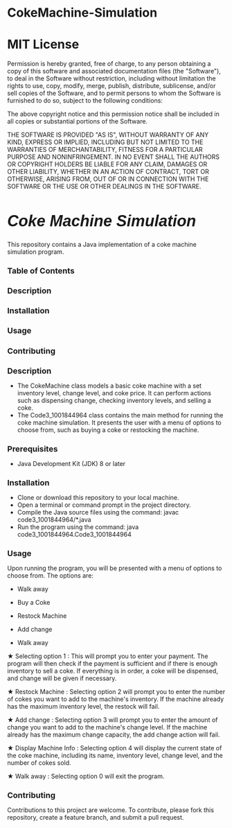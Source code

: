 # CokeMachine-Simulation

# MIT License

Permission is hereby granted, free of charge, to any person obtaining a copy of this software and associated documentation files (the "Software"), to deal in the Software without restriction, including without limitation the rights to use, copy, modify, merge, publish, distribute, sublicense, and/or sell copies of the Software, and to permit persons to whom the Software is furnished to do so, subject to the following conditions:

The above copyright notice and this permission notice shall be included in all copies or substantial portions of the Software.

THE SOFTWARE IS PROVIDED "AS IS", WITHOUT WARRANTY OF ANY KIND, EXPRESS OR IMPLIED, INCLUDING BUT NOT LIMITED TO THE WARRANTIES OF MERCHANTABILITY, FITNESS FOR A PARTICULAR PURPOSE AND NONINFRINGEMENT. IN NO EVENT SHALL THE AUTHORS OR COPYRIGHT HOLDERS BE LIABLE FOR ANY CLAIM, DAMAGES OR OTHER LIABILITY, WHETHER IN AN ACTION OF CONTRACT, TORT OR OTHERWISE, ARISING FROM, OUT OF OR IN CONNECTION WITH THE SOFTWARE OR THE USE OR OTHER DEALINGS IN THE SOFTWARE.

<h1 style="font-family: Arial; font-size: 36px; font-style: italic;">Coke Machine Simulation</h1>

This repository contains a Java implementation of a coke machine simulation program.

 
<h2 style="font-size: 18px;">Table of Contents</h2>
<h3 style="font-size: 18px;">Description</h3>
<h3 style="font-size: 18px;">Installation</h3>
<h3 style="font-size: 18px;">Usage</h3>
<h3 style="font-size: 18px;">Contributing</h3>
 

<h2 style="font-size: 18px;">Description</h2>
<ul>
  <li>The CokeMachine class models a basic coke machine with a set inventory level, change level, and coke price. It can perform actions such as dispensing change, checking inventory levels, and selling a coke.</li>
  <li>The Code3_1001844964 class contains the main method for running the coke machine simulation. It presents the user with a menu of options to choose from, such as buying a coke or restocking the machine.</li>
</ul>

<h2 style="font-size: 18px;">Prerequisites</h2>
<ul>
 <li>Java Development Kit (JDK) 8 or later </li>
</ul>


<h2 style="font-size: 18px;">Installation</h2>
<ul style="list-style-type: disc; margin-top: 10px; margin-bottom: 10px;">
  <li>Clone or download this repository to your local machine.</li>
  <li>Open a terminal or command prompt in the project directory.</li>
  <li>Compile the Java source files using the command: javac code3_1001844964/*.java</li>
  <li>Run the program using the command: java code3_1001844964.Code3_1001844964</li>
</ul>

<h2 style="font-size: 18px;">Usage</h2>

Upon running the program, you will be presented with a menu of options to choose from. The options are:

<ul><li>Walk away</li></ul>
<ul><li>Buy a Coke</li></ul>
<ul><li>Restock Machine</li></ul>
<ul><li>Add change</li></ul>
<ul><li>Walk away</li></ul>


<p>&#9733; Selecting option 1 :
This will prompt you to enter your payment. The program will then check if the payment is sufficient and if there is enough inventory to sell a coke. If everything is in order, a coke will be dispensed, and change will be given if necessary.</p>


<p>&#9733; Restock Machine : 
Selecting option 2 will prompt you to enter the number of cokes you want to add to the machine's inventory. If the machine already has the maximum inventory level, the restock will fail.</p>


<p>&#9733; Add change : 
Selecting option 3 will prompt you to enter the amount of change you want to add to the machine's change level. If the machine already has the maximum change capacity, the add change action will fail.</p>

<p>&#9733; Display Machine Info : 
Selecting option 4 will display the current state of the coke machine, including its name, inventory level, change level, and the number of cokes sold.</p>

<p>&#9733; Walk away : 
Selecting option 0 will exit the program.</p>

<h2 style="font-size: 18px;">Contributing</h2>

Contributions to this project are welcome. To contribute, please fork this repository, create a feature branch, and submit a pull request.

